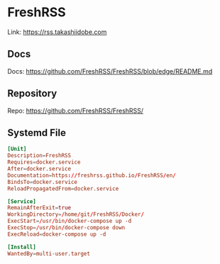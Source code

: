 # FreshRSS

Link: <https://rss.takashiidobe.com>

## Docs

Docs: <https://github.com/FreshRSS/FreshRSS/blob/edge/README.md>

## Repository

Repo: <https://github.com/FreshRSS/FreshRSS/>

## Systemd File

```toml
[Unit]
Description=FreshRSS
Requires=docker.service
After=docker.service
Documentation=https://freshrss.github.io/FreshRSS/en/
BindsTo=docker.service
ReloadPropagatedFrom=docker.service

[Service]
RemainAfterExit=true
WorkingDirectory=/home/git/FreshRSS/Docker/
ExecStart=/usr/bin/docker-compose up -d
ExecStop=/usr/bin/docker-compose down
ExecReload=docker-compose up -d

[Install]
WantedBy=multi-user.target
```
